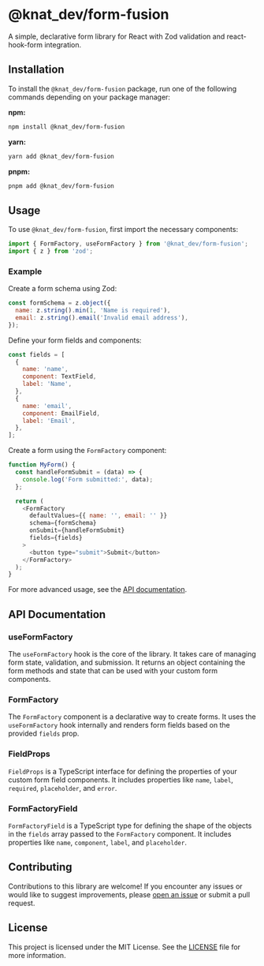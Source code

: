 # @knat_dev/form-fusion

A simple, declarative form library for React with Zod validation and react-hook-form integration.

## Installation

To install the `@knat_dev/form-fusion` package, run one of the following commands depending on your package manager:

**npm:**

```bash
npm install @knat_dev/form-fusion
```

**yarn:**

```bash
yarn add @knat_dev/form-fusion
```

**pnpm:**

```bash
pnpm add @knat_dev/form-fusion
```

## Usage

To use `@knat_dev/form-fusion`, first import the necessary components:

```javascript
import { FormFactory, useFormFactory } from '@knat_dev/form-fusion';
import { z } from 'zod';
```

### Example

Create a form schema using Zod:

```javascript
const formSchema = z.object({
  name: z.string().min(1, 'Name is required'),
  email: z.string().email('Invalid email address'),
});
```

Define your form fields and components:

```javascript
const fields = [
  {
    name: 'name',
    component: TextField,
    label: 'Name',
  },
  {
    name: 'email',
    component: EmailField,
    label: 'Email',
  },
];
```

Create a form using the `FormFactory` component:

```javascript
function MyForm() {
  const handleFormSubmit = (data) => {
    console.log('Form submitted:', data);
  };

  return (
    <FormFactory
      defaultValues={{ name: '', email: '' }}
      schema={formSchema}
      onSubmit={handleFormSubmit}
      fields={fields}
    >
      <button type="submit">Submit</button>
    </FormFactory>
  );
}
```

For more advanced usage, see the [API documentation](#api-documentation).

## API Documentation

### useFormFactory

The `useFormFactory` hook is the core of the library. It takes care of managing form state, validation, and submission. It returns an object containing the form methods and state that can be used with your custom form components.

### FormFactory

The `FormFactory` component is a declarative way to create forms. It uses the `useFormFactory` hook internally and renders form fields based on the provided `fields` prop.

### FieldProps

`FieldProps` is a TypeScript interface for defining the properties of your custom form field components. It includes properties like `name`, `label`, `required`, `placeholder`, and `error`.

### FormFactoryField

`FormFactoryField` is a TypeScript type for defining the shape of the objects in the `fields` array passed to the `FormFactory` component. It includes properties like `name`, `component`, `label`, and `placeholder`.

## Contributing

Contributions to this library are welcome! If you encounter any issues or would like to suggest improvements, please [open an issue](https://github.com/Knat-Dev/form-fusion/issues) or submit a pull request.

## License

This project is licensed under the MIT License. See the [LICENSE](LICENSE) file for more information.

